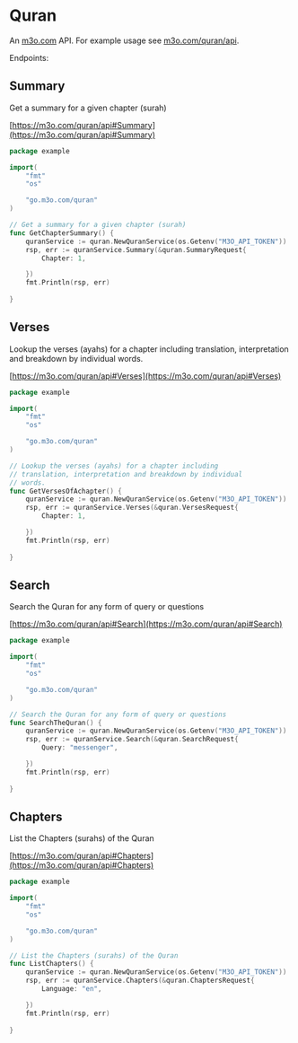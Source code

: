 # Quran

An [m3o.com](https://m3o.com) API. For example usage see [m3o.com/quran/api](https://m3o.com/quran/api).

Endpoints:

## Summary

Get a summary for a given chapter (surah)


[https://m3o.com/quran/api#Summary](https://m3o.com/quran/api#Summary)

```go
package example

import(
	"fmt"
	"os"

	"go.m3o.com/quran"
)

// Get a summary for a given chapter (surah)
func GetChapterSummary() {
	quranService := quran.NewQuranService(os.Getenv("M3O_API_TOKEN"))
	rsp, err := quranService.Summary(&quran.SummaryRequest{
		Chapter: 1,

	})
	fmt.Println(rsp, err)
	
}
```
## Verses

Lookup the verses (ayahs) for a chapter including
translation, interpretation and breakdown by individual
words.


[https://m3o.com/quran/api#Verses](https://m3o.com/quran/api#Verses)

```go
package example

import(
	"fmt"
	"os"

	"go.m3o.com/quran"
)

// Lookup the verses (ayahs) for a chapter including
// translation, interpretation and breakdown by individual
// words.
func GetVersesOfAchapter() {
	quranService := quran.NewQuranService(os.Getenv("M3O_API_TOKEN"))
	rsp, err := quranService.Verses(&quran.VersesRequest{
		Chapter: 1,

	})
	fmt.Println(rsp, err)
	
}
```
## Search

Search the Quran for any form of query or questions


[https://m3o.com/quran/api#Search](https://m3o.com/quran/api#Search)

```go
package example

import(
	"fmt"
	"os"

	"go.m3o.com/quran"
)

// Search the Quran for any form of query or questions
func SearchTheQuran() {
	quranService := quran.NewQuranService(os.Getenv("M3O_API_TOKEN"))
	rsp, err := quranService.Search(&quran.SearchRequest{
		Query: "messenger",

	})
	fmt.Println(rsp, err)
	
}
```
## Chapters

List the Chapters (surahs) of the Quran


[https://m3o.com/quran/api#Chapters](https://m3o.com/quran/api#Chapters)

```go
package example

import(
	"fmt"
	"os"

	"go.m3o.com/quran"
)

// List the Chapters (surahs) of the Quran
func ListChapters() {
	quranService := quran.NewQuranService(os.Getenv("M3O_API_TOKEN"))
	rsp, err := quranService.Chapters(&quran.ChaptersRequest{
		Language: "en",

	})
	fmt.Println(rsp, err)
	
}
```
